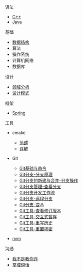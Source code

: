 语法
- [C++](doc/c++.md)
- [Java](doc/Java.md)

基础
- [数据结构](doc/数据结构.md)
- 算法
- 操作系统
- 计算机网络
- 数据库

设计
- [领域分析](doc/领域分析.md)
- [设计模式](doc/设计模式.md)

框架
- [Spring](doc/Spring.md)

工具
- cmake
	- [简述](tool/cmake/1.CMake简述.md)
	- [详解](tool/cmake/2.CMake详解.md)
	
- Git
	- [Git基础与命令](tool/git/10.Git基础与命令.md)
	- [Git分支-分支原理](tool/git/20.Git分支-分支原理.md)
	- [Git分支的新建与合并-分支操作](tool/git/30.Git分支的新建与合并-分支操作.md)
	- [Git分支管理-查看分支](tool/git/40.Git分支管理-查看分支.md)
	- [Git分支开发工作流](tool/git/50.Git分支开发工作流.md)
	- [Git分支-远程分支](tool/git/60.Git分支-远程分支.md)
	- [Git分支-变基](tool/git/70.Git分支-变基.md)
	- [Git工具-查看修订版本](tool/git/80.Git工具-查看修订版本.md)
	- [Git工具-交互式暂存](tool/git/90.Git工具-交互式暂存.md)
	- [Git工具-重写历史](tool/git/100.Git工具-重写历史.md)
	- [Git工具-重置揭密](tool/git/110.Git工具-重置揭密.md)
- [nvm](tool/nvm/1.NVM使用.md)

沟通
- [我不是教你诈](doc/readbook/我不是教你诈/我不是教你诈.md)
- [掌控谈话](doc/readbook/掌控谈话/掌控谈话.md)

